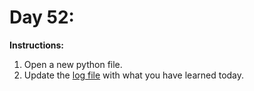 # Day 52: 
**Instructions:** 
1. Open a new python file.
2. Update the [log file](../../log.md) with what you have learned today.
